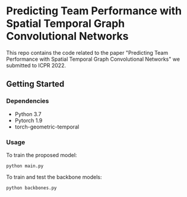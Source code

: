 # Predicting Team Performance with Spatial Temporal Graph Convolutional Networks

This repo contains the code related to the paper "Predicting Team Performance with Spatial Temporal Graph Convolutional Networks" we submitted to ICPR 2022.

## Getting Started

### Dependencies

* Python 3.7
* Pytorch 1.9
* torch-geometric-temporal


### Usage

To train the proposed model:
```
python main.py

```

To train and test the backbone models:
```
python backbones.py

```
